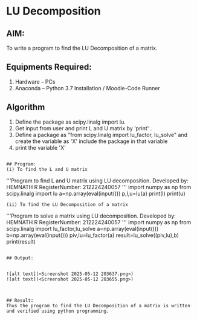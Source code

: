 # LU Decomposition 

## AIM:
To write a program to find the LU Decomposition of a matrix.

## Equipments Required:
1. Hardware – PCs
2. Anaconda – Python 3.7 Installation / Moodle-Code Runner

## Algorithm

1. Define the package as scipy.linalg import lu.
2. Get input from user and print L and U matrix by 'print' .
3. Define a package as "from scipy.linalg import lu_factor, lu_solve" and create the variable as 'X' include the 
 package in that variable
4. print the variable 'X'
```

## Program:
(i) To find the L and U matrix
```
'''Program to find L and U matrix using LU decomposition.
Developed by: HEMNATH R
RegisterNumber: 212224240057
'''
import numpy as np
from scipy.linalg import lu
a=np.array(eval(input()))
p,l,u=lu(a)
print(l)
print(u) 

```
(ii) To find the LU Decomposition of a matrix
```
'''Program to solve a matrix using LU decomposition.
Developed by: HEMNATH R 
RegisterNumber: 212224240057
'''
import numpy as np
from scipy.linalg import lu_factor,lu_solve
a=np.array(eval(input()))
b=np.array(eval(input()))
piv,lu=lu_factor(a)
result=lu_solve((piv,lu),b)
print(result) 

```

## Output:


![alt text](<Screenshot 2025-05-12 203637.png>)
![alt text](<Screenshot 2025-05-12 203655.png>)



## Result:
Thus the program to find the LU Decomposition of a matrix is written and verified using python programming.

